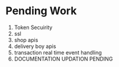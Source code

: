 # Pending Work
1. Token Secuirity
2. ssl
3. shop apis
4. delivery boy apis
5. transaction real time event handling
6. DOCUMENTATION UPDATION PENDING



